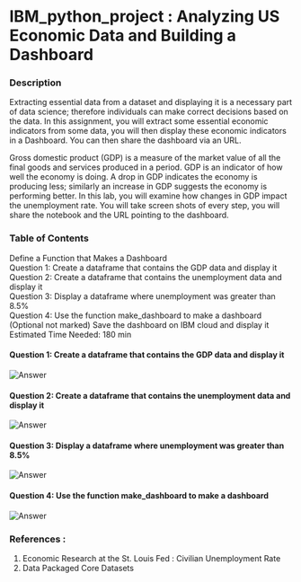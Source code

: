 # IBM_python_project : Analyzing US Economic Data and Building a Dashboard

### Description

Extracting essential data from a dataset and displaying it is a necessary part of data science; therefore individuals can make correct decisions based on the data. In this assignment, you will extract some essential economic indicators from some data, you will then display these economic indicators in a Dashboard. You can then share the dashboard via an URL.

Gross domestic product (GDP) is a measure of the market value of all the final goods and services produced in a period. GDP is an indicator of how well the economy is doing. A drop in GDP indicates the economy is producing less; similarly an increase in GDP suggests the economy is performing better. In this lab, you will examine how changes in GDP impact the unemployment rate. You will take screen shots of every step, you will share the notebook and the URL pointing to the dashboard.

### Table of Contents

Define a Function that Makes a Dashboard <br>
Question 1: Create a dataframe that contains the GDP data and display it <br>
Question 2: Create a dataframe that contains the unemployment data and display it <br>
Question 3: Display a dataframe where unemployment was greater than 8.5% <br>
Question 4: Use the function make_dashboard to make a dashboard <br>
(Optional not marked) Save the dashboard on IBM cloud and display it <br>
Estimated Time Needed: 180 min

#### Question 1: Create a dataframe that contains the GDP data and display it

![Answer]("https://github.com/amiratantawy/IBM_python_project/blob/master/project-1.png?raw=true")

#### Question 2: Create a dataframe that contains the unemployment data and display it

![Answer]("https://github.com/amiratantawy/IBM_python_project/blob/master/project-2.png?raw=true")

#### Question 3: Display a dataframe where unemployment was greater than 8.5%

![Answer]("https://github.com/amiratantawy/IBM_python_project/blob/master/project-3.png?raw=true")

#### Question 4: Use the function make_dashboard to make a dashboard

![Answer]("https://github.com/amiratantawy/IBM_python_project/blob/master/project-4.png?raw=true")

### References :
1) Economic Research at the St. Louis Fed : Civilian Unemployment Rate
2) Data Packaged Core Datasets
